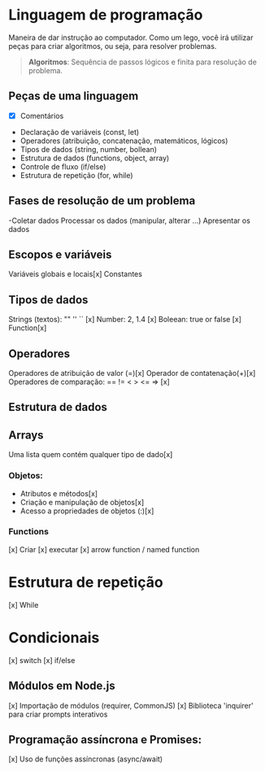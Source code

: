 # Linguagem de programação

Maneira de dar instrução ao computador.
Como um lego, você irá utilizar peças para criar algoritmos, ou seja, para resolver problemas.

> **Algoritmos**: Sequência de passos lógicos e finita para resolução de problema.

## Peças de uma linguagem

- [x] Comentários
- Declaração de variáveis (const, let)
- Operadores (atribuição, concatenação, matemáticos, lógicos)
- Tipos de dados (string, number, bollean)
- Estrutura de dados (functions, object, array)
- Controle de fluxo (if/else)
- Estrutura de repetição (for, while)

## Fases de resolução de um problema

-Coletar dados
Processar os dados (manipular, alterar ...)
Apresentar os dados

## Escopos e variáveis

Variáveis globais e locais[x]
Constantes

## Tipos de dados

Strings (textos): "" '' `` [x]
Number: 2, 1.4 [x]
Boleean: true or false [x]
Function[x]

## Operadores

Operadores de atribuição de valor (=)[x]
Operador de contatenação(+)[x]
Operadores de comparação: == != < > <= => [x]

## Estrutura de dados

## Arrays

Uma lista quem contém qualquer tipo de dado[x]

### Objetos:

- Atributos e métodos[x]
- Criação e manipulação de objetos[x]
- Acesso a propriedades de objetos (:)[x]


### Functions

[x] Criar
[x] executar
[x] arrow function / named function

# Estrutura de repetição

[x] While

# Condicionais

[x] switch
[x] if/else

## Módulos em Node.js

[x] Importação de módulos (requirer, CommonJS)
[x] Biblioteca 'inquirer' para criar prompts interativos

## Programação assíncrona e Promises:

[x] Uso de funções assíncronas (async/await)